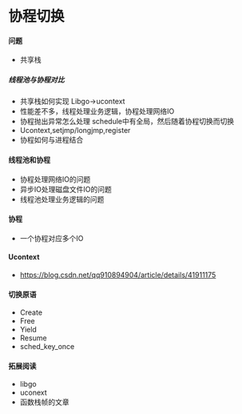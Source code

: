 # 协程切换

#### 问题
* 共享栈

##### 线程池与协程对比
* 共享栈如何实现 Libgo->ucontext
* 性能差不多，线程处理业务逻辑，协程处理网络IO
* 协程抛出异常怎么处理 schedule中有全局，然后随着协程切换而切换
* Ucontext,setjmp/longjmp,register
* 协程如何与进程结合

#### 线程池和协程
* 协程处理网络IO的问题
* 异步IO处理磁盘文件IO的问题
* 线程池处理业务逻辑的问题

#### 协程
* 一个协程对应多个IO

#### Ucontext
* https://blog.csdn.net/qq910894904/article/details/41911175

#### 切换原语
* Create
* Free
* Yield
* Resume
* sched_key_once

#### 拓展阅读
* libgo
* uconext
* 函数栈帧的文章
